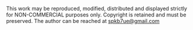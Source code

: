 This work may be reproduced, modified, distributed and displayed strictly for NON-COMMERCIAL purposes only. Copyright is retained and must be preserved. The author can be reached at spkb7ue@gmail.com
